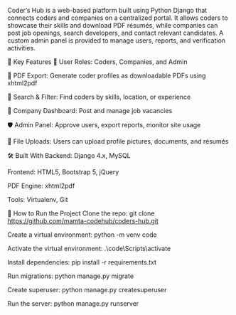 Coder’s Hub is a web-based platform built using Python Django that connects coders and companies on a centralized portal. It allows coders to showcase their skills and download PDF résumés, while companies can post job openings, search developers, and contact relevant candidates. A custom admin panel is provided to manage users, reports, and verification activities.

🔑 Key Features
👤 User Roles: Coders, Companies, and Admin

📄 PDF Export: Generate coder profiles as downloadable PDFs using xhtml2pdf

🔎 Search & Filter: Find coders by skills, location, or experience

🏢 Company Dashboard: Post and manage job vacancies

🛡️ Admin Panel: Approve users, export reports, monitor site usage

📂 File Uploads: Users can upload profile pictures, documents, and résumés

🛠️ Built With
Backend: Django 4.x, MySQL

Frontend: HTML5, Bootstrap 5, jQuery

PDF Engine: xhtml2pdf

Tools: Virtualenv, Git

🚀 How to Run the Project
Clone the repo:
git clone https://github.com/mamta-codehub/coders-hub.git

Create a virtual environment:
python -m venv code

Activate the virtual environment:
.\code\Scripts\activate

Install dependencies:
pip install -r requirements.txt

Run migrations:
python manage.py migrate

Create superuser:
python manage.py createsuperuser

Run the server:
python manage.py runserver
